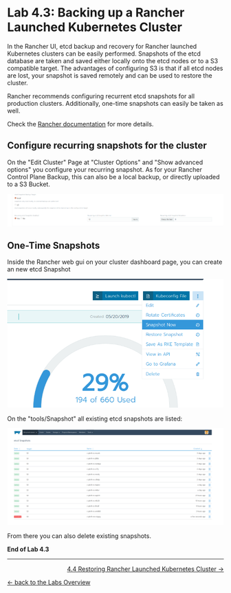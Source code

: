 # Lab 4.3: Backing up a Rancher Launched Kubernetes Cluster

In the Rancher UI, etcd backup and recovery for Rancher launched Kubernetes clusters can be easily performed. Snapshots of the etcd database are taken and saved either locally onto the etcd nodes or to a S3 compatible target. The advantages of configuring S3 is that if all etcd nodes are lost, your snapshot is saved remotely and can be used to restore the cluster.

Rancher recommends configuring recurrent etcd snapshots for all production clusters. Additionally, one-time snapshots can easily be taken as well.

Check the [Rancher documentation](https://rancher.com/docs/rancher/v2.x/en/cluster-admin/backing-up-etcd/) for more details.

## Configure recurring snapshots for the cluster

On the "Edit Cluster" Page at "Cluster Options" and "Show advanced options" you configure your recurring snapshot. As for your Rancher Control Plane Backup, this can also be a local backup, or directly uploaded to a S3 Bucket.


![Cluster Backup Configuration](../resources/images/clusterbackup.png)


## One-Time Snapshots


Inside the Rancher web gui on your cluster dashboard page, you can create an new etcd Snapshot

![Create Snapshop](../resources/images/createsnapshot.png)

On the "tools/Snapshot" all existing etcd snapshots are listed:

![etcd Snapshots](../resources/images/snapshotlist.png)

From there you can also delete existing snapshots.

**End of Lab 4.3**

---

<p width="100px" align="right"><a href="44_restorecluster.md">4.4 Restoring Rancher Launched Kubernetes Cluster →</a></p>

[← back to the Labs Overview](../README.md)
